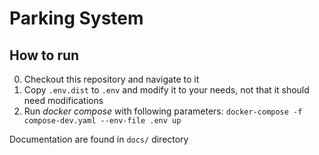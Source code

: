 # Parking System

## How to run

0. Checkout this repository and navigate to it
1. Copy `.env.dist` to `.env` and modify it to your needs, not that it should need modifications
2. Run *docker compose* with following parameters: `docker-compose -f compose-dev.yaml --env-file .env up`

Documentation are found in `docs/` directory
